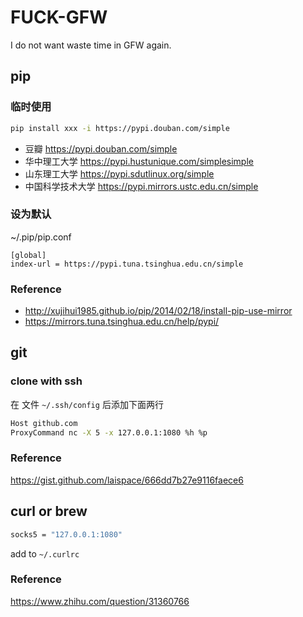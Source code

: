 # FUCK-GFW
I do not want waste time in GFW again.
## pip
### 临时使用
```bash
pip install xxx -i https://pypi.douban.com/simple
```
* 豆瓣            https://pypi.douban.com/simple
* 华中理工大学     https://pypi.hustunique.com/simplesimple
* 山东理工大学     https://pypi.sdutlinux.org/simple
* 中国科学技术大学  https://pypi.mirrors.ustc.edu.cn/simple

### 设为默认
~/.pip/pip.conf
```
[global]
index-url = https://pypi.tuna.tsinghua.edu.cn/simple
```

### Reference
* http://xujihui1985.github.io/pip/2014/02/18/install-pip-use-mirror
* https://mirrors.tuna.tsinghua.edu.cn/help/pypi/

## git
### clone with ssh
在 文件 `~/.ssh/config` 后添加下面两行
```bash
Host github.com
ProxyCommand nc -X 5 -x 127.0.0.1:1080 %h %p
```
### Reference
https://gist.github.com/laispace/666dd7b27e9116faece6

## curl or brew
```bash
socks5 = "127.0.0.1:1080"
```
add to `~/.curlrc`

### Reference
https://www.zhihu.com/question/31360766
